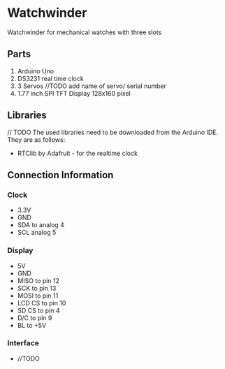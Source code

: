# Watchwinder
Watchwinder for mechanical watches with three slots


## Parts
1. Arduino Uno
2. DS3231 real time clock
3. 3 Servos                     //TODO add name of servo/ serial number
4. 1.77 inch SPI TFT Display 128x160 pixel


## Libraries
// TODO
The used libraries need to be downloaded from the Arduino IDE.
They are as follows:
- RTClib by Adafruit - for the realtime clock


## Connection Information
### Clock
- 3.3V
- GND
- SDA to analog 4
- SCL analog 5

### Display
- 5V
- GND
- MISO to pin 12
- SCK to pin 13
- MOSI to pin 11
- LCD CS to pin 10
- SD CS to pin 4
- D/C to pin 9
- BL to +5V

### Interface
- //TODO